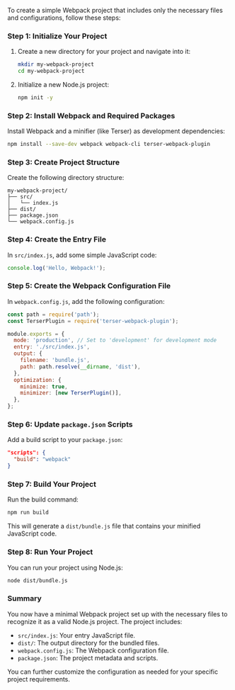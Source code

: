 To create a simple Webpack project that includes only the necessary files and configurations, follow these steps:

### Step 1: Initialize Your Project

1. Create a new directory for your project and navigate into it:

   ```bash
   mkdir my-webpack-project
   cd my-webpack-project
   ```

2. Initialize a new Node.js project:

   ```bash
   npm init -y
   ```

### Step 2: Install Webpack and Required Packages

Install Webpack and a minifier (like Terser) as development dependencies:

```bash
npm install --save-dev webpack webpack-cli terser-webpack-plugin
```

### Step 3: Create Project Structure

Create the following directory structure:

```
my-webpack-project/
├── src/
│   └── index.js
├── dist/
├── package.json
└── webpack.config.js
```

### Step 4: Create the Entry File

In `src/index.js`, add some simple JavaScript code:

```javascript
console.log('Hello, Webpack!');
```

### Step 5: Create the Webpack Configuration File

In `webpack.config.js`, add the following configuration:

```javascript
const path = require('path');
const TerserPlugin = require('terser-webpack-plugin');

module.exports = {
  mode: 'production', // Set to 'development' for development mode
  entry: './src/index.js',
  output: {
    filename: 'bundle.js',
    path: path.resolve(__dirname, 'dist'),
  },
  optimization: {
    minimize: true,
    minimizer: [new TerserPlugin()],
  },
};
```

### Step 6: Update `package.json` Scripts

Add a build script to your `package.json`:

```json
"scripts": {
  "build": "webpack"
}
```

### Step 7: Build Your Project

Run the build command:

```bash
npm run build
```

This will generate a `dist/bundle.js` file that contains your minified JavaScript code.

### Step 8: Run Your Project

You can run your project using Node.js:

```bash
node dist/bundle.js
```

### Summary

You now have a minimal Webpack project set up with the necessary files to recognize it as a valid Node.js project. The project includes:

- `src/index.js`: Your entry JavaScript file.
- `dist/`: The output directory for the bundled files.
- `webpack.config.js`: The Webpack configuration file.
- `package.json`: The project metadata and scripts.

You can further customize the configuration as needed for your specific project requirements.